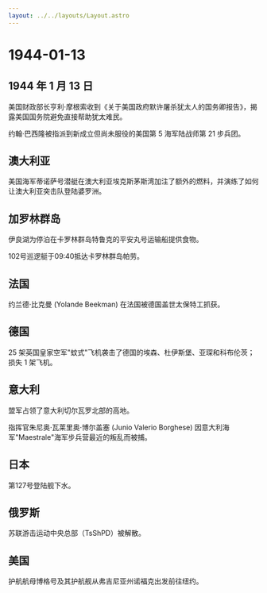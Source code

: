 ```yaml
---
layout: ../../layouts/Layout.astro
---
```


# 1944-01-13

## 1944 年 1 月 13 日

美国财政部长亨利·摩根索收到《关于美国政府默许屠杀犹太人的国务卿报告》，揭露美国国务院避免直接帮助犹太难民。

约翰·巴西隆被指派到新成立但尚未服役的美国第 5 海军陆战师第 21 步兵团。

## 澳大利亚

美国海军蒂诺萨号潜艇在澳大利亚埃克斯茅斯湾加注了额外的燃料，并演练了如何让澳大利亚突击队登陆婆罗洲。

## 加罗林群岛

伊良湖为停泊在卡罗林群岛特鲁克的平安丸号运输船提供食物。

102号巡逻艇于09:40抵达卡罗林群岛帕劳。

## 法国

约兰德·比克曼 (Yolande Beekman) 在法国被德国盖世太保特工抓获。

## 德国

25
架英国皇家空军"蚊式"飞机袭击了德国的埃森、杜伊斯堡、亚琛和科布伦茨；损失
1 架飞机。

## 意大利

盟军占领了意大利切尔瓦罗北部的高地。

指挥官朱尼奥·瓦莱里奥·博尔盖塞 (Junio Valerio Borghese)
因意大利海军"Maestrale"海军步兵营最近的叛乱而被捕。

## 日本

第127号登陆舰下水。

## 俄罗斯

苏联游击运动中央总部（TsShPD）被解散。

## 美国

护航航母博格号及其护航舰从弗吉尼亚州诺福克出发前往纽约。